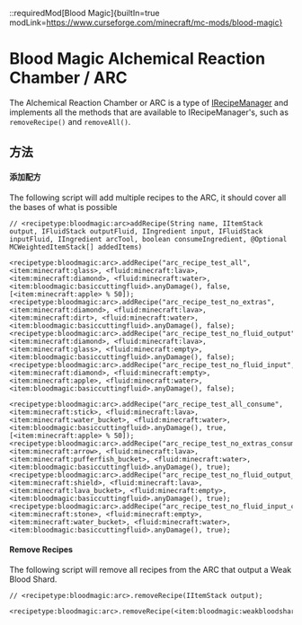 ::requiredMod[Blood Magic]{builtIn=true modLink=https://www.curseforge.com/minecraft/mc-mods/blood-magic}

# Blood Magic Alchemical Reaction Chamber / ARC

The Alchemical Reaction Chamber or ARC is a type of [IRecipeManager](/vanilla/api/managers/IRecipeManager) and implements all the methods that are available to IRecipeManager's, such as `removeRecipe()` and `removeAll()`.

## 方法

#### 添加配方

The following script will add multiple recipes to the ARC, it should cover all the bases of what is possible

```zenscript
// <recipetype:bloodmagic:arc>addRecipe(String name, IItemStack output, IFluidStack outputFluid, IIngredient input, IFluidStack inputFluid, IIngredient arcTool, boolean consumeIngredient, @Optional MCWeightedItemStack[] addedItems)

<recipetype:bloodmagic:arc>.addRecipe("arc_recipe_test_all", <item:minecraft:glass>, <fluid:minecraft:lava>, <item:minecraft:diamond>, <fluid:minecraft:water>, <item:bloodmagic:basiccuttingfluid>.anyDamage(), false, [<item:minecraft:apple> % 50]);
<recipetype:bloodmagic:arc>.addRecipe("arc_recipe_test_no_extras", <item:minecraft:diamond>, <fluid:minecraft:lava>, <item:minecraft:dirt>, <fluid:minecraft:water>, <item:bloodmagic:basiccuttingfluid>.anyDamage(), false);
<recipetype:bloodmagic:arc>.addRecipe("arc_recipe_test_no_fluid_output", <item:minecraft:diamond>, <fluid:minecraft:lava>, <item:minecraft:glass>, <fluid:minecraft:empty>, <item:bloodmagic:basiccuttingfluid>.anyDamage(), false);
<recipetype:bloodmagic:arc>.addRecipe("arc_recipe_test_no_fluid_input", <item:minecraft:diamond>, <fluid:minecraft:empty>, <item:minecraft:apple>, <fluid:minecraft:water>, <item:bloodmagic:basiccuttingfluid>.anyDamage(), false);

<recipetype:bloodmagic:arc>.addRecipe("arc_recipe_test_all_consume", <item:minecraft:stick>, <fluid:minecraft:lava>, <item:minecraft:water_bucket>, <fluid:minecraft:water>, <item:bloodmagic:basiccuttingfluid>.anyDamage(), true, [<item:minecraft:apple> % 50]);
<recipetype:bloodmagic:arc>.addRecipe("arc_recipe_test_no_extras_consume", <item:minecraft:arrow>, <fluid:minecraft:lava>,<item:minecraft:pufferfish_bucket>, <fluid:minecraft:water>, <item:bloodmagic:basiccuttingfluid>.anyDamage(), true);
<recipetype:bloodmagic:arc>.addRecipe("arc_recipe_test_no_fluid_output_consume", <item:minecraft:shield>, <fluid:minecraft:lava>, <item:minecraft:lava_bucket>, <fluid:minecraft:empty>, <item:bloodmagic:basiccuttingfluid>.anyDamage(), true);
<recipetype:bloodmagic:arc>.addRecipe("arc_recipe_test_no_fluid_input_consume", <item:minecraft:stone>, <fluid:minecraft:empty>, <item:minecraft:water_bucket>, <fluid:minecraft:water>, <item:bloodmagic:basiccuttingfluid>.anyDamage(), true);
```

#### Remove Recipes

The following script will remove all recipes from the ARC that output a Weak Blood Shard.

```zenscript
// <recipetype:bloodmagic:arc>.removeRecipe(IItemStack output);

<recipetype:bloodmagic:arc>.removeRecipe(<item:bloodmagic:weakbloodshard>);
```